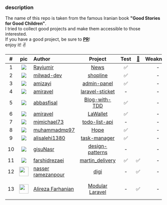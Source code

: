 ### description

The name of this repo is taken from the famous Iranian book <b>"Good Stories for Good Children"</b>.</br>
I tried to collect good projects and make them accessible to those interested.</br>
If you have a good project, be sure to <b><ins>PR</ins></b>!</br>
enjoy it! ✌️

| #  |                                    pic                                    | Author                    |        Project         | Test | [🐳][dockerized] | Weakness | Strengths | 
|:--:|:-------------------------------------------------------------------------:|:--------------------------|:----------------------:|:----:|------------------|:--------:|:---------:|
| 1  |           <img src="https://github.com/Rayiumir.png?size=30" />           | [Rayiumir][a1]            |       [News][p1]       |  ✅   |                  |    -     |     -     |
| 2  |          <img src="https://github.com/milwad-dev.png?size=30" />          | [milwad-dev][a2]          |     [shopline][p2]     |  ✅   |                  |    -     |     -     |
| 3  |           <img src="https://github.com/amizayi.png?size=30" />            | [amizayi][a3]             |   [admin-panel][p3]    |  ✅   |                  |    -     |     -     |
| 4  |           <img src="https://github.com/amiravel.png?size=30" />           | [amiravel][a4]            | [laravel-sticket][p4]  |  -   |                  |    -     |     -     |
| 5  |          <img src="https://github.com/abbasfisal.png?size=30" />          | [abbasfisal][a5]          |  [Blog-with-TDD][p5]   |  ✅   |                  |    -     |     -     |
| 6  |           <img src="https://github.com/amiravel.png?size=30" />           | [amiravel][a4]            |     [LaWallet][p6]     |  ✅   |                  |    -     |     -     |
| 7  |         <img src="https://github.com/mjmichael73.png?size=30" />          | [mjmichael73][a6]         |  [todo-list-api][p7]   |  -   |                  |    -     |     -     |
| 8  |         <img src="https://github.com/muhammadmp97.png?size=30" />         | [muhammadmp97][a7]        |       [Hope][p8]       |  ✅   |                  |    -     |     -     |
| 9  |        <img src="https://github.com/alisalehi1380.png?size=30" />         | [alisalehi1380][a8]       |   [task-manager][p9]   |  ✅   |                  |    -     |     -     |
| 10 |           <img src="https://github.com/gisuNasr.png?size=30" />           | [gisuNasr][a9]            | [design-patterns][p10] |  -   |                  |    -     |     -     |
| 11 |        <img src="https://github.com/farshidrezaei.png?size=30" />         | [farshidrezaei][a10]      | [martin_delivery][p11] |  ✅   | ✅                |    -     |     -     |
| 12 | <img src="https://github.com/nrmz.png?size=30" style="width:30px;" /> | [nasser ramezanpour][a11] |    [digi][p12]    |  -   | ✅                |    -     |     -     |
| 13 | <img src="https://github.com/arfar-x.png?size=30" style="width:30px;" /> | [Alireza Farhanian][a12] |    [Modular Laravel][p13]    |  -   | ✅                |    -     |     Plug and play arthictecture     |

[p1]:https://github.com/Rayiumir/News
[p2]:https://github.com/milwad-dev/shopline
[p3]:https://github.com/amizayi/admin-panel
[p4]:https://github.com/amiravel/laravel-sticket
[p5]:https://github.com/abbasfisal/Laravel-Blog-Project-with-TDD
[p6]:https://github.com/amiravel/LaWallet
[p7]:https://github.com/mjmichael73/laravel-todo-list-api
[p8]:https://github.com/muhammadmp97/Hope
[p9]:https://github.com/alisalehi1380/laravel-task-manager
[p10]:https://github.com/gisuNasr/laravel-design-patterns
[p11]:https://github.com/farshidrezaei/martin_delivery
[p12]:https://github.com/nrmz/review-task
[p13]:https://github.com/arfar-x/v10-base

[a1]:https://github.com/Rayiumir
[a2]:https://github.com/milwad-dev
[a3]:https://github.com/amizayi
[a4]:https://github.com/amiravel
[a5]:https://github.com/abbasfisal
[a6]:https://github.com/mjmichael73
[a7]:https://github.com/muhammadmp97
[a8]:https://github.com/alisalehi1380
[a9]:https://github.com/gisuNasr
[a10]:https://github.com/farshidrezaei
[a11]:https://github.com/nrmz
[a12]:https://github.com/arfar-x

[dockerized]: ## "dockerized"
